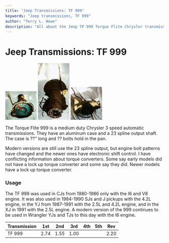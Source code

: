 ```yaml
---
title: "Jeep Transmissions: TF 999"
keywords: "Jeep transmissions, TF 999"
author: "Terry L. Howe"
description: "All about the Jeep TF 999 Torque Flite Chrysler transmission."
---
```

# Jeep Transmissions: TF 999

[![999 front](/images/transmission/factory/tf9991_.jpg)](/images/transmission/factory/tf9991.jpg) [![999 back](/images/transmission/factory/tf9993_.jpg)](/images/transmission/factory/tf9993.jpg) [![999 side](/images/transmission/factory/tf9992_.jpg)](/images/transmission/factory/tf9992.jpg)   

The Torque Flite 999 is a medium duty Chrysler 3 speed automatic transmissions. They have an aluminum case and a 23 spline output shaft. The case is ??" long and ?? bolts hold in the pan.

Modern versions are still use the 23 spline output, but engine bolt patterns have changed and the newer ones have electronic shift control. I have conflicting information about torque converters. Some say early models did not have a lock up torque converter and some say they did. Newer models have a lock up torque converter. 

### Usage

The TF 999 was used in CJs from 1980-1986 only with the I6 and V8 engine. It was also used in 1984-1990 SJs and J pickups with the 4.2L engine, in the YJ from 1987-1991 with the 2.5L and 4.2L engine, and in the XJ in 1991 with the 2.5L engine. A modern version of the 999 continues to be used in Wrangler YJs and TJs to this day with the I6 engine. 

| Transmission | 1st  | 2nd  | 3rd  | 4th | 5th | Rev  |
|--------------|------|------|------|-----|-----|------|
| TF 999       | 2.74 | 1.55 | 1.00 |     |     | 2.20 |